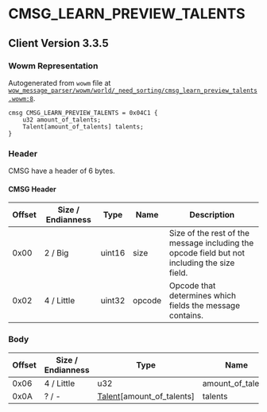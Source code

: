# CMSG_LEARN_PREVIEW_TALENTS

## Client Version 3.3.5

### Wowm Representation

Autogenerated from `wowm` file at [`wow_message_parser/wowm/world/_need_sorting/cmsg_learn_preview_talents.wowm:8`](https://github.com/gtker/wow_messages/tree/main/wow_message_parser/wowm/world/_need_sorting/cmsg_learn_preview_talents.wowm#L8).
```rust,ignore
cmsg CMSG_LEARN_PREVIEW_TALENTS = 0x04C1 {
    u32 amount_of_talents;
    Talent[amount_of_talents] talents;
}
```
### Header

CMSG have a header of 6 bytes.

#### CMSG Header

| Offset | Size / Endianness | Type   | Name   | Description |
| ------ | ----------------- | ------ | ------ | ----------- |
| 0x00   | 2 / Big           | uint16 | size   | Size of the rest of the message including the opcode field but not including the size field.|
| 0x02   | 4 / Little        | uint32 | opcode | Opcode that determines which fields the message contains.|

### Body

| Offset | Size / Endianness | Type | Name | Description | Comment |
| ------ | ----------------- | ---- | ---- | ----------- | ------- |
| 0x06 | 4 / Little | u32 | amount_of_talents |  |  |
| 0x0A | ? / - | [Talent](talent.md)[amount_of_talents] | talents |  |  |

